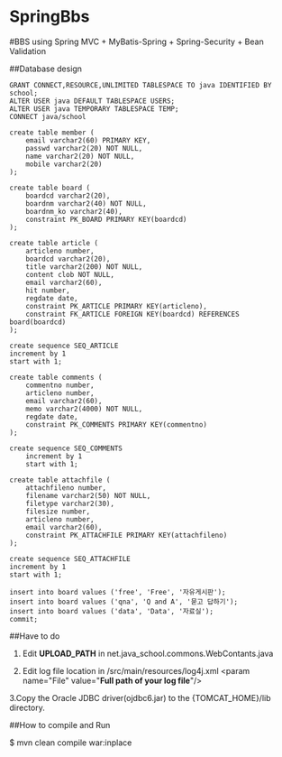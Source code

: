 SpringBbs
============

#BBS using Spring MVC + MyBatis-Spring + Spring-Security + Bean Validation

##Database design

	GRANT CONNECT,RESOURCE,UNLIMITED TABLESPACE TO java IDENTIFIED BY school;
	ALTER USER java DEFAULT TABLESPACE USERS;
	ALTER USER java TEMPORARY TABLESPACE TEMP;
	CONNECT java/school
	
	create table member (
	    email varchar2(60) PRIMARY KEY,
	    passwd varchar2(20) NOT NULL,
	    name varchar2(20) NOT NULL,
	    mobile varchar2(20)
	);
	
	create table board (
	    boardcd varchar2(20),
	    boardnm varchar2(40) NOT NULL,
	    boardnm_ko varchar2(40),
	    constraint PK_BOARD PRIMARY KEY(boardcd)
	);
	
	create table article (
	    articleno number,
	    boardcd varchar2(20),
	    title varchar2(200) NOT NULL,
	    content clob NOT NULL,
	    email varchar2(60),
	    hit number,    
	    regdate date,
	    constraint PK_ARTICLE PRIMARY KEY(articleno),
	    constraint FK_ARTICLE FOREIGN KEY(boardcd) REFERENCES board(boardcd)
	);
	
	create sequence SEQ_ARTICLE
	increment by 1
	start with 1;
	
	create table comments (
	    commentno number,
	    articleno number,    
	    email varchar2(60),    
	    memo varchar2(4000) NOT NULL,
	    regdate date, 
	    constraint PK_COMMENTS PRIMARY KEY(commentno)
	);
	
	create sequence SEQ_COMMENTS
	    increment by 1
	    start with 1;
	
	create table attachfile (
	    attachfileno number,
	    filename varchar2(50) NOT NULL,
	    filetype varchar2(30),
	    filesize number,
	    articleno number,
	    email varchar2(60),
	    constraint PK_ATTACHFILE PRIMARY KEY(attachfileno)
	);
	
	create sequence SEQ_ATTACHFILE
	increment by 1
	start with 1;
	
	insert into board values ('free', 'Free', '자유게시판');
	insert into board values ('qna', 'Q and A', '묻고 답하기');
	insert into board values ('data', 'Data', '자료실');
	commit;

##Have to do
 
1. Edit **UPLOAD_PATH** in net.java_school.commons.WebContants.java

2. Edit log file location in /src/main/resources/log4j.xml
&lt;param name="File" value="**Full path of your log file**"/&gt; 

3.Copy the Oracle JDBC driver(ojdbc6.jar) to the {TOMCAT_HOME}/lib directory.

##How to compile and Run

$ mvn clean compile war:inplace
    




